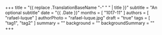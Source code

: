 +++
title = "{{ replace .TranslationBaseName "-" " " | title }}"
subtitle = "An optional subtitle"
date = "{{ .Date }}"
months = [ "1017-11" ]
authors = [ "rafael-luque" ]
authorPhoto = "rafael-luque.jpg"
draft = "true"
tags = [ "tag1", "tag2" ]
summary = ""
background = ""
backgroundSummary = ""
+++
